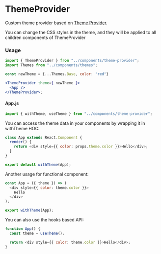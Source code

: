 # ThemeProvider

Custom theme provider based on [Theme Provider](https://github.com/callstack/react-theme-provider).

You can change the CSS styles in the theme, and they will be applied to all children components of ThemeProvider

### Usage

```js
import { ThemeProvider } from "../components/theme-provider";
import Themes from "../components/themes";
```

```jsx
const newTheme = {...Themes.Base, color: "red"}

<ThemeProvider theme={ newTheme }>
  <App />
</ThemeProvider>;
```

#### App.js

```js
import { withTheme, useTheme } from "../components/theme-provider";
```

You can access the theme data in your components by wrapping it in withTheme HOC:

```js
class App extends React.Component {
  render() {
    return <div style={{ color: props.theme.color }}>Hello</div>;
  }
}

export default withTheme(App);
```

Another usage for functional component:

```js
const App = ({ theme }) => (
  <div style={{ color: theme.color }}>
    Hello
  </div>
);

export withTheme(App);
```

You can also use the hooks based API:

```js
function App() {
  const theme = useTheme();

  return <div style={{ color: theme.color }}>Hello</div>;
}
```
